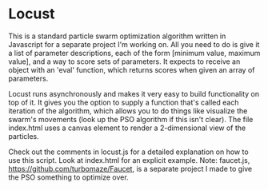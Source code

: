# Locust #
This is a standard particle swarm optimization algorithm written in Javascript for a separate project I'm working on. All you need to do is give it a list of parameter descriptions, each of the form [minimum value, maximum value], and a way to score sets of parameters. It expects to receive an object with an 'eval' function, which returns scores when given an array of parameters.

Locust runs asynchronously and makes it very easy to build functionality on top of it. It gives you the option to supply a function that's called each iteration of the algorithm, which allows you to do things like visualize the swarm's movements (look up the PSO algorithm if this isn't clear). The file index.html uses a canvas element to render a 2-dimensional view of the particles. 

Check out the comments in locust.js for a detailed explanation on how to use this script. Look at index.html for an explicit example. Note: faucet.js,  https://github.com/turbomaze/Faucet, is a separate project I made to give the PSO something to optimize over.